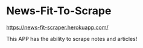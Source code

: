 # News-Fit-To-Scrape

https://news-fit-scraper.herokuapp.com/

This APP has the ability to scrape notes and articles!
